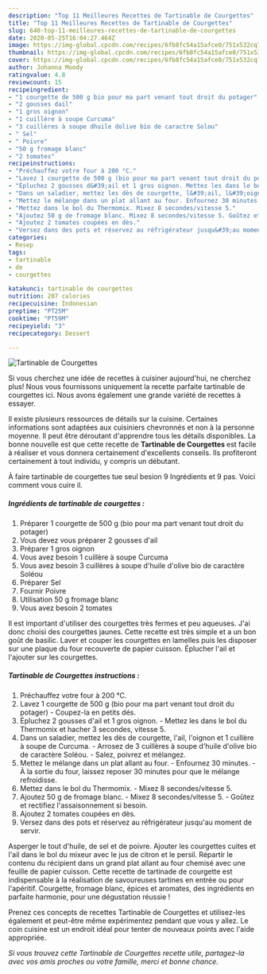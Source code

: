 ```yaml
---
description: "Top 11 Meilleures Recettes de Tartinable de Courgettes"
title: "Top 11 Meilleures Recettes de Tartinable de Courgettes"
slug: 640-top-11-meilleures-recettes-de-tartinable-de-courgettes
date: 2020-05-25T16:04:27.464Z
image: https://img-global.cpcdn.com/recipes/6fb8fc54a15afce0/751x532cq70/tartinable-de-courgettes-photo-principale-de-la-recette.jpg
thumbnail: https://img-global.cpcdn.com/recipes/6fb8fc54a15afce0/751x532cq70/tartinable-de-courgettes-photo-principale-de-la-recette.jpg
cover: https://img-global.cpcdn.com/recipes/6fb8fc54a15afce0/751x532cq70/tartinable-de-courgettes-photo-principale-de-la-recette.jpg
author: Johanna Moody
ratingvalue: 4.8
reviewcount: 15
recipeingredient:
- "1 courgette de 500 g bio pour ma part venant tout droit du potager"
- "2 gousses dail"
- "1 gros oignon"
- "1 cuillère à soupe Curcuma"
- "3 cuillères à soupe dhuile dolive bio de caractre Solou"
- " Sel"
- " Poivre"
- "50 g fromage blanc"
- "2 tomates"
recipeinstructions:
- "Préchauffez votre four à 200 °C."
- "Lavez 1 courgette de 500 g (bio pour ma part venant tout droit du potager) Coupez-la en petits dés."
- "Épluchez 2 gousses d&#39;ail et 1 gros oignon. Mettez les dans le bol du Thermomix et hacher 3 secondes, vitesse 5."
- "Dans un saladier, mettez les dès de courgette, l&#39;ail, l&#39;oignon et 1 cuillère à soupe de Curcuma. Arrosez de 3 cuillères à soupe d&#39;huile d&#39;olive bio de caractère Soléou. Salez, poivrez et mélangez."
- "Mettez le mélange dans un plat allant au four. Enfournez 30 minutes. À la sortie du four, laissez reposer 30 minutes pour que le mélange refroidisse."
- "Mettez dans le bol du Thermomix. Mixez 8 secondes/vitesse 5."
- "Ajoutez 50 g de fromage blanc. Mixez 8 secondes/vitesse 5. Goûtez et rectifiez l&#39;assaisonnement si besoin."
- "Ajoutez 2 tomates coupées en dès."
- "Versez dans des pots et réservez au réfrigérateur jusqu&#39;au moment de servir."
categories:
- Resep
tags:
- tartinable
- de
- courgettes

katakunci: tartinable de courgettes 
nutrition: 207 calories
recipecuisine: Indonesian
preptime: "PT25M"
cooktime: "PT59M"
recipeyield: "3"
recipecategory: Dessert

---
```



![Tartinable de Courgettes](https://img-global.cpcdn.com/recipes/6fb8fc54a15afce0/751x532cq70/tartinable-de-courgettes-photo-principale-de-la-recette.jpg)

Si vous cherchez une idée de recettes à cuisiner aujourd'hui, ne cherchez plus! Nous vous fournissons uniquement la recette parfaite tartinable de courgettes ici. Nous avons également une grande variété de recettes à essayer.

Il existe plusieurs ressources de détails sur la cuisine. Certaines informations sont adaptées aux cuisiniers chevronnés et non à la personne moyenne. Il peut être déroutant d'apprendre tous les détails disponibles. La bonne nouvelle est que cette recette de <strong> Tartinable de Courgettes </strong> est facile à réaliser et vous donnera certainement d'excellents conseils. Ils profiteront certainement à tout individu, y compris un débutant.

<!--inarticleads1-->

À faire tartinable de courgettes tue seul besion 9 Ingrédients et 9 pas. Voici comment vous cuire il.

##### Ingrédients de tartinable de courgettes :

1. Préparer 1 courgette de 500 g (bio pour ma part venant tout droit du potager)
1. Vous devez vous préparer 2 gousses d&#39;ail
1. Préparer 1 gros oignon
1. Vous avez besoin 1 cuillère à soupe Curcuma
1. Vous avez besoin 3 cuillères à soupe d&#39;huile d&#39;olive bio de caractère Soléou
1. Préparer  Sel
1. Fournir  Poivre
1. Utilisation 50 g fromage blanc
1. Vous avez besoin 2 tomates


Il est important d&#39;utiliser des courgettes très fermes et peu aqueuses. J&#39;ai donc choisi des courgettes jaunes. Cette recette est très simple et a un bon goût de basilic. Laver et couper les courgettes en lamelles puis les disposer sur une plaque du four recouverte de papier cuisson. Éplucher l&#39;ail et l&#39;ajouter sur les courgettes. 

<!--inarticleads2-->

##### Tartinable de Courgettes instructions :

1. Préchauffez votre four à 200 °C.
1. Lavez 1 courgette de 500 g (bio pour ma part venant tout droit du potager) - Coupez-la en petits dés.
1. Épluchez 2 gousses d&#39;ail et 1 gros oignon. - Mettez les dans le bol du Thermomix et hacher 3 secondes, vitesse 5.
1. Dans un saladier, mettez les dès de courgette, l&#39;ail, l&#39;oignon et 1 cuillère à soupe de Curcuma. - Arrosez de 3 cuillères à soupe d&#39;huile d&#39;olive bio de caractère Soléou. - Salez, poivrez et mélangez.
1. Mettez le mélange dans un plat allant au four. - Enfournez 30 minutes. - À la sortie du four, laissez reposer 30 minutes pour que le mélange refroidisse.
1. Mettez dans le bol du Thermomix. - Mixez 8 secondes/vitesse 5.
1. Ajoutez 50 g de fromage blanc. - Mixez 8 secondes/vitesse 5. - Goûtez et rectifiez l&#39;assaisonnement si besoin.
1. Ajoutez 2 tomates coupées en dès.
1. Versez dans des pots et réservez au réfrigérateur jusqu&#39;au moment de servir.


Asperger le tout d&#39;huile, de sel et de poivre. Ajouter les courgettes cuites et l&#39;ail dans le bol du mixeur avec le jus de citron et le persil. Répartir le contenu du récipient dans un grand plat allant au four chemisé avec une feuille de papier cuisson. Cette recette de tartinade de courgette est indispensable à la réalisation de savoureuses tartines en entrée ou pour l&#39;apéritif. Courgette, fromage blanc, épices et aromates, des ingrédients en parfaite harmonie, pour une dégustation réussie ! 

<!--inarticleads1-->

<p>
Prenez ces concepts de recettes Tartinable de Courgettes et utilisez-les également et peut-être même expérimentez pendant que vous y allez. Le coin cuisine est un endroit idéal pour tenter de nouveaux points avec l'aide appropriée.
</p>

<p>
<i>Si vous trouvez cette Tartinable de Courgettes recette utile, partagez-la avec vos amis proches ou votre famille, merci et bonne chance.</i>
</p>

